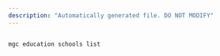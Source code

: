 ```yaml
---
description: "Automatically generated file. DO NOT MODIFY"
---
```


```bash

mgc education schools list

```
